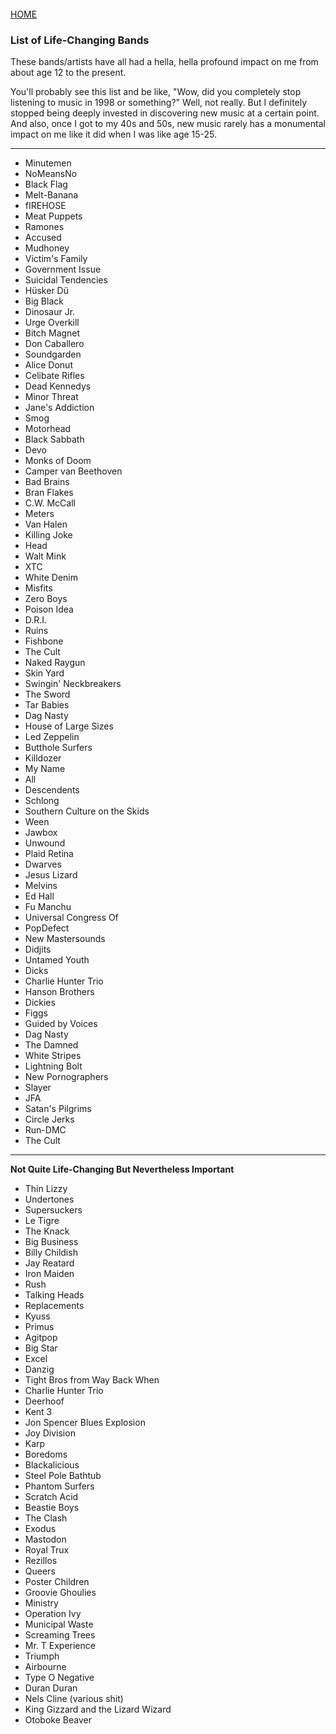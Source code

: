 <br>
<a href="/">HOME</a>

### List of Life-Changing Bands

These bands/artists have all had a hella, hella profound impact on me from about age 12 to the present.

You'll probably see this list and be like, "Wow, did you completely stop listening to music in 1998 or something?" Well, not really. But I definitely stopped being deeply invested in discovering new music at a certain point. And also, once I got to my 40s and 50s, new music rarely has a monumental impact on me like it did when I was like age 15-25. 

---

* Minutemen
* NoMeansNo
* Black Flag
* Melt-Banana
* fIREHOSE
* Meat Puppets
* Ramones
* Accused
* Mudhoney
* Victim's Family
* Government Issue
* Suicidal Tendencies
* Hüsker Dü
* Big Black
* Dinosaur Jr.
* Urge Overkill
* Bitch Magnet
* Don Caballero
* Soundgarden
* Alice Donut
* Celibate Rifles
* Dead Kennedys
* Minor Threat
* Jane's Addiction
* Smog
* Motorhead
* Black Sabbath
* Devo
* Monks of Doom
* Camper van Beethoven
* Bad Brains
* Bran Flakes
* C.W. McCall
* Meters
* Van Halen
* Killing Joke
* Head
* Walt Mink
* XTC
* White Denim
* Misfits
* Zero Boys
* Poison Idea
* D.R.I.
* Ruins
* Fishbone
* The Cult
* Naked Raygun
* Skin Yard
* Swingin' Neckbreakers
* The Sword
* Tar Babies
* Dag Nasty
* House of Large Sizes
* Led Zeppelin
* Butthole Surfers
* Killdozer
* My Name
* All
* Descendents
* Schlong
* Southern Culture on the Skids
* Ween
* Jawbox
* Unwound
* Plaid Retina
* Dwarves
* Jesus Lizard
* Melvins
* Ed Hall
* Fu Manchu
* Universal Congress Of
* PopDefect
* New Mastersounds
* Didjits
* Untamed Youth
* Dicks
* Charlie Hunter Trio
* Hanson Brothers
* Dickies
* Figgs
* Guided by Voices
* Dag Nasty
* The Damned
* White Stripes
* Lightning Bolt
* New Pornographers
* Slayer
* JFA
* Satan's Pilgrims
* Circle Jerks
* Run-DMC
* The Cult

---

**Not Quite Life-Changing But Nevertheless Important**

* Thin Lizzy
* Undertones
* Supersuckers
* Le Tigre
* The Knack
* Big Business
* Billy Childish
* Jay Reatard
* Iron Maiden
* Rush
* Talking Heads
* Replacements
* Kyuss
* Primus
* Agitpop
* Big Star
* Excel
* Danzig
* Tight Bros from Way Back When
* Charlie Hunter Trio
* Deerhoof
* Kent 3
* Jon Spencer Blues Explosion
* Joy Division
* Karp
* Boredoms
* Blackalicious
* Steel Pole Bathtub
* Phantom Surfers
* Scratch Acid
* Beastie Boys
* The Clash
* Exodus
* Mastodon
* Royal Trux
* Rezillos
* Queers
* Poster Children
* Groovie Ghoulies
* Ministry
* Operation Ivy
* Municipal Waste
* Screaming Trees
* Mr. T Experience
* Triumph
* Airbourne
* Type O Negative
* Duran Duran
* Nels Cline (various shit)
* King Gizzard and the Lizard Wizard
* Otoboke Beaver
